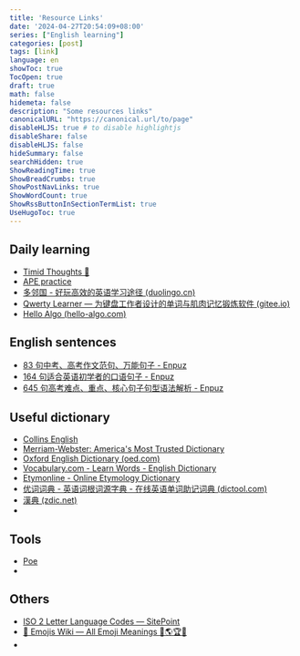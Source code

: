 ```yaml
---
title: 'Resource Links'
date: '2024-04-27T20:54:09+08:00'
series: ["English learning"]
categories: [post]
tags: [link]
language: en
showToc: true
TocOpen: true
draft: true
math: false
hidemeta: false
description: "Some resources links"
canonicalURL: "https://canonical.url/to/page"
disableHLJS: true # to disable highlightjs
disableShare: false
disableHLJS: false
hideSummary: false
searchHidden: true
ShowReadingTime: true
ShowBreadCrumbs: true
ShowPostNavLinks: true
ShowWordCount: true
ShowRssButtonInSectionTermList: true
UseHugoToc: true
---
```




## Daily learning

- [Timid Thoughts 💫](https://dagwbl.github.io/)
- [APE practice](https://www.ptexj.com/zh-CN/practice)
- [多邻国 - 好玩高效的英语学习途径 (duolingo.cn)](https://www.duolingo.cn/learn)
- [Qwerty Learner — 为键盘工作者设计的单词与肌肉记忆锻炼软件 (gitee.io)](https://kaiyiwing.gitee.io/qwerty-learner/)
- [Hello Algo (hello-algo.com)](https://www.hello-algo.com/en/)

## English sentences

- [83 句中考、高考作文范句、万能句子 - Enpuz](https://enpuz.com/article/sentence-list-comps)
- [164 句适合英语初学者的口语句子 - Enpuz](https://enpuz.com/article/sentence-list-simple)
- [645 句高考难点、重点、核心句子句型语法解析 - Enpuz](https://enpuz.com/article/sentence-list-good)

## Useful dictionary

- [Collins English](https://www.collinsdictionary.com/dictionary/english/)
- [Merriam-Webster: America's Most Trusted Dictionary](https://www.merriam-webster.com/)
- [Oxford English Dictionary (oed.com)](https://www.oed.com/?tl=true)
- [Vocabulary.com - Learn Words - English Dictionary](https://www.vocabulary.com/)
- [Etymonline - Online Etymology Dictionary](https://www.etymonline.com/)
- [优词词典 - 英语词根词源字典 - 在线英语单词助记词典 (dictool.com)](https://www.dictool.com/)
- [漢典 (zdic.net)](https://www.zdic.net/)
- 

## Tools

- [Poe](https://poe.com/)
- 

## Others

- [ISO 2 Letter Language Codes — SitePoint](https://www.sitepoint.com/iso-2-letter-language-codes/)
- [🍎 Emojis Wiki — All Emoji Meanings 💪🌎🏆😘](https://emojis.wiki/)
- 
